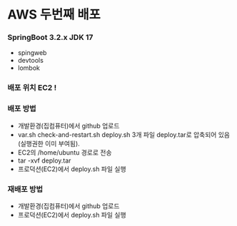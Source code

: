 # AWS 두번째 배포
### SpringBoot 3.2.x JDK 17
- spingweb
- devtools
- lombok

### 배포 위치 EC2 !


### 배포 방법
- 개발환경(집컴퓨터)에서 github 업로드
- var.sh check-and-restart.sh deploy.sh 3개 파일 deploy.tar로 압축되어 있음(실행권한 이미 부여됨).
- EC2의 /home/ubuntu 경로로 전송
- tar -xvf deploy.tar
- 프로덕션(EC2)에서 deploy.sh 파일 실행


### 재배포 방법
- 개발환경(집컴퓨터)에서 github 업로드
- 프로덕션(EC2)에서 deploy.sh 파일 실행

